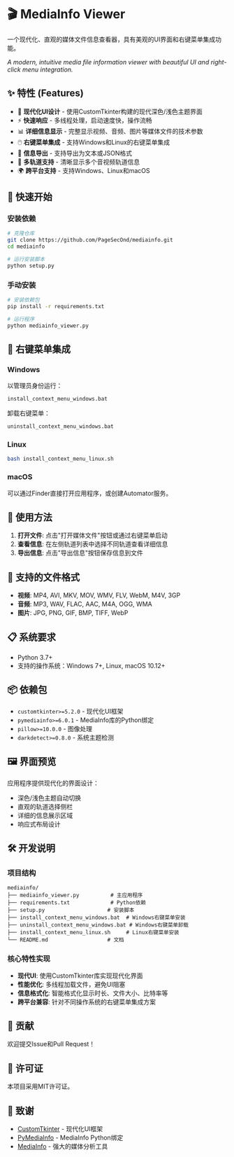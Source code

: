 # 🎬 MediaInfo Viewer

一个现代化、直观的媒体文件信息查看器，具有美观的UI界面和右键菜单集成功能。

*A modern, intuitive media file information viewer with beautiful UI and right-click menu integration.*

## ✨ 特性 (Features)

- 🎨 **现代化UI设计** - 使用CustomTkinter构建的现代深色/浅色主题界面
- ⚡ **快速响应** - 多线程处理，启动速度快，操作流畅
- 📊 **详细信息显示** - 完整显示视频、音频、图片等媒体文件的技术参数
- 🖱️ **右键菜单集成** - 支持Windows和Linux的右键菜单集成
- 💾 **信息导出** - 支持导出为文本或JSON格式
- 🎯 **多轨道支持** - 清晰显示多个音视频轨道信息
- 🌍 **跨平台支持** - 支持Windows、Linux和macOS

## 🚀 快速开始

### 安装依赖

```bash
# 克隆仓库
git clone https://github.com/PageSecOnd/mediainfo.git
cd mediainfo

# 运行安装脚本
python setup.py
```

### 手动安装

```bash
# 安装依赖包
pip install -r requirements.txt

# 运行程序
python mediainfo_viewer.py
```

## 🔧 右键菜单集成

### Windows
以管理员身份运行：
```cmd
install_context_menu_windows.bat
```

卸载右键菜单：
```cmd
uninstall_context_menu_windows.bat
```

### Linux
```bash
bash install_context_menu_linux.sh
```

### macOS
可以通过Finder直接打开应用程序，或创建Automator服务。

## 📖 使用方法

1. **打开文件**: 点击"打开媒体文件"按钮或通过右键菜单启动
2. **查看信息**: 在左侧轨道列表中选择不同轨道查看详细信息
3. **导出信息**: 点击"导出信息"按钮保存信息到文件

## 🎯 支持的文件格式

- **视频**: MP4, AVI, MKV, MOV, WMV, FLV, WebM, M4V, 3GP
- **音频**: MP3, WAV, FLAC, AAC, M4A, OGG, WMA
- **图片**: JPG, PNG, GIF, BMP, TIFF, WebP

## 📋 系统要求

- Python 3.7+
- 支持的操作系统：Windows 7+, Linux, macOS 10.12+

## 📦 依赖包

- `customtkinter>=5.2.0` - 现代化UI框架
- `pymediainfo>=6.0.1` - MediaInfo库的Python绑定
- `pillow>=10.0.0` - 图像处理
- `darkdetect>=0.8.0` - 系统主题检测

## 🖼️ 界面预览

应用程序提供现代化的界面设计：
- 深色/浅色主题自动切换
- 直观的轨道选择侧栏
- 详细的信息展示区域
- 响应式布局设计

## 🛠️ 开发说明

### 项目结构
```
mediainfo/
├── mediainfo_viewer.py          # 主应用程序
├── requirements.txt             # Python依赖
├── setup.py                    # 安装脚本
├── install_context_menu_windows.bat  # Windows右键菜单安装
├── uninstall_context_menu_windows.bat # Windows右键菜单卸载
├── install_context_menu_linux.sh     # Linux右键菜单安装
└── README.md                   # 文档
```

### 核心特性实现

- **现代UI**: 使用CustomTkinter库实现现代化界面
- **性能优化**: 多线程加载文件，避免UI阻塞
- **信息格式化**: 智能格式化显示时长、文件大小、比特率等
- **跨平台兼容**: 针对不同操作系统的右键菜单集成方案

## 🤝 贡献

欢迎提交Issue和Pull Request！

## 📄 许可证

本项目采用MIT许可证。

## 🙏 致谢

- [CustomTkinter](https://github.com/TomSchimansky/CustomTkinter) - 现代化UI框架
- [PyMediaInfo](https://github.com/sbraz/pymediainfo) - MediaInfo Python绑定
- [MediaInfo](https://mediaarea.net/MediaInfo) - 强大的媒体分析工具